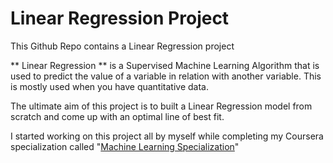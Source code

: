 # Linear Regression Project

This Github Repo contains a Linear Regression project 

** Linear Regression ** is a Supervised Machine Learning Algorithm that is used to predict the value of a variable in relation with another variable. This is mostly used when you have quantitative data.

The ultimate aim of this project is to built a Linear Regression model from scratch and come up with an optimal line of best fit.

I started working on this project all by myself while completing my Coursera specialization called "[Machine Learning Specialization](https://www.coursera.org/account/accomplishments/specialization/NG3GPTVN7M8E?utm_source=link&utm_medium=certificate&utm_content=cert_image&utm_campaign=sharing_cta&utm_product=s12n)"


